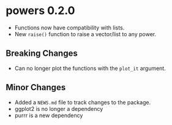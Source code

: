 # powers 0.2.0

* Functions now have compatibility with lists.
* New `raise()` function to raise a vector/list to any power. 

## Breaking Changes

* Can no longer plot the functions with the `plot_it` argument.

## Minor Changes

* Added a `NEWS.md` file to track changes to the package.
* ggplot2 is no longer a dependency
* purrr is a new dependency
